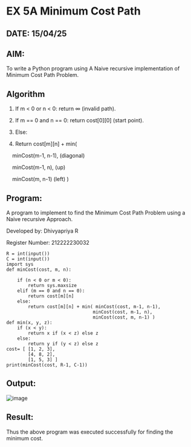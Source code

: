 # EX 5A Minimum Cost Path
## DATE: 15/04/25

## AIM:
To write a Python program using A Naive recursive implementation of Minimum Cost Path Problem.

## Algorithm
1. If m < 0 or n < 0: return ∞ (invalid path).

2. If m == 0 and n == 0: return cost[0][0] (start point).

3. Else:

4. Return cost[m][n] + min(
   
    minCost(m-1, n-1), (diagonal)
    
    minCost(m-1, n), (up)
    
    minCost(m, n-1) (left)
)

## Program:

A program to implement to find the Minimum Cost Path Problem using a  Naive recursive Approach.

Developed by: Dhivyapriya R

Register Number: 212222230032

```
R = int(input())
C = int(input())
import sys
def minCost(cost, m, n):
  
    if (n < 0 or m < 0):
        return sys.maxsize
    elif (m == 0 and n == 0):
        return cost[m][n]
    else:
        return cost[m][n] + min( minCost(cost, m-1, n-1),
                                minCost(cost, m-1, n),
                                minCost(cost, m, n-1) )
def min(x, y, z):
    if (x < y):
        return x if (x < z) else z
    else:
        return y if (y < z) else z
cost= [ [1, 2, 3],
        [4, 8, 2],
        [1, 5, 3] ]
print(minCost(cost, R-1, C-1))
```


## Output:
![image](https://github.com/user-attachments/assets/c98a0336-b28e-4a0c-8aa6-993b886f8f8f)


## Result:
Thus the above program was executed successfully for finding the minimum cost.
